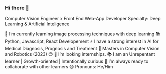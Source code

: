 ### Hi there 👋

<!--

-->
Computer Vision Engineer x Front End Web-App Developer
Specialty: Deep Learning & Artificial Inteligence 

🌱 I’m currently learning image processing techniques with deep learning
📚 Python, Javascript, React Developement 
⚡ I have a strong interest in AI for Medical Diagnosis, Prognosis and Treatment
📝 Masters in Computer Vision and Robotics (2023) 😊
🤔 I’m looking internships.
📚 I am an Unrepentant learner | Growth-oriented | Intentionally curious
👯 I’m always ready to collaborate with other learners
😄 Pronouns: He/Him
